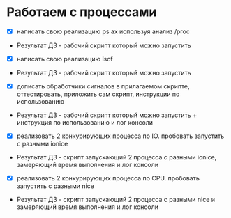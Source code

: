 # Работаем с процессами

- [x] написать свою реализацию ps ax используя анализ /proc
- Результат ДЗ - рабочий скрипт который можно запустить
- [x] написать свою реализацию lsof
- Результат ДЗ - рабочий скрипт который можно запустить
- [x] дописать обработчики сигналов в прилагаемом скрипте, оттестировать, приложить сам скрипт, инструкции по использованию
- Результат ДЗ - рабочий скрипт который можно запустить + инструкция по использованию и лог консоли
- [x] реализовать 2 конкурирующих процесса по IO. пробовать запустить с разными ionice
- Результат ДЗ - скрипт запускающий 2 процесса с разными ionice, замеряющий время выполнения и лог консоли
- [x] реализовать 2 конкурирующих процесса по CPU. пробовать запустить с разными nice
- Результат ДЗ - скрипт запускающий 2 процесса с разными nice и замеряющий время выполнения и лог консоли
